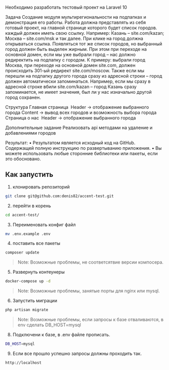 
Необходимо разработать тестовый проект на Laravel 10

Задача
Создание модуля мультирегиональности на подпапках и демонстрация его работы. Работа должна представлять из себя готовый проект, на главной странице которого будет список городов.  каждый должен иметь свою ссылку. Например: Казань – site.com/kazan; Москва – site.com/msk и так далее. При клике на город должна открываться ссылка. Появляться тот же список городов, но выбранный город должен быть выделен жирным. При этом при переходе на основной домен, если мы уже выбрали город – нас должно редиректить на подпапку с городом. К примеру: выбрали город Москва, при переходе на основной домен site.com, должен происходить 301-ый редирект site.com/moscow. Также если мы перешли на подпапку другого города сразу из адресной строки – город должен автоматически запоминаться. Например, если мы сразу в адресной строке вбили site.com/kazan – город Казань сразу запоминается, не имеет значения, был ли у нас изначально другой город сохранен.

Структура
Главная страница 
Header -> отображение выбранного города
Content -> вывод всех городов и возможность выбора города
	Страница о нас 
Header -> отображение выбранного города





Дополнительные задание
	Реализовать api методами на удаление и добавлениями городов


Результат:
    • Результатом является исходный код на GitHub. Содержащей полную инструкцию по развертыванию приложения.
    • Вы можете использовать любые сторонние библиотеки или пакеты, если это обосновано.






## Как запустить

1. клонировать репозиторий

```sh
git clone git@github.com:denis82/accent-test.git
```

2. перейти в корень

```sh
cd accent-test/
```

3. Переименовать конфиг файл

```sh
mv .env.example .env
```

4. поставить все пакеты

```sh
composer update
```
> Note: Возможные проблемы, не соответсятвие версии компосера.


5. Развернуть контеунеры

```sh
docker-compose up -d
```

> Note: Возможные проблемы, занятые порты для nginx или mysql.


6. Запустить миграции

```sh
php artisan migrate
```

> Note: Возможные проблемы, если запросы к базе отваливаются, в env сделать DB_HOST=mysql

8. Подключени к базе, в .env файле прописать.

```sh
DB_HOST=mysql
```

9. Если все прошло успешно запросы должны проходить так.

```sh
http://localhost
```
